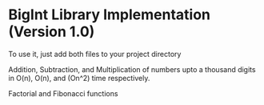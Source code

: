 # BigInt Library Implementation (Version 1.0)

To use it, just add both files to your project directory

Addition, Subtraction, and Multiplication of numbers upto a thousand digits in O(n), O(n), and (On^2) time respectively.

Factorial and Fibonacci functions

